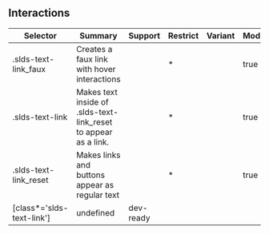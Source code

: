 

## Interactions

| Selector | Summary | Support | Restrict | Variant | Modifier |
|-------|-------|-------|-------|-------|-------|
| .slds-text-link_faux | Creates a faux link with hover interactions |   | * |   | true |
| .slds-text-link | Makes text inside of .slds-text-link_reset to appear as a link. |   | * |   | true |
| .slds-text-link_reset | Makes links and buttons appear as regular text |   | * |   | true |
| [class*='slds-text-link'] | undefined | dev-ready |   |   |   |